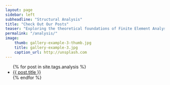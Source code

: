 ```yaml
---
layout: page
sidebar: left
subheadline: "Structural Analysis"
title: "Check Out Our Posts"
teaser: "Exploring the theoretical foundations of Finite Element Analysis with in-depth tutorials and expert insights into real-world engineering applications."
permalink: "/analysis/"
image:
    thumb: gallery-example-3-thumb.jpg
    title: gallery-example-3.jpg
    caption_url: http://unsplash.com
---
```

<ul>
    {% for post in site.tags.analysis %}
    <li><a href="{{ site.url }}{{ site.baseurl }}{{ post.url }}">{{ post.title }}</a></li>
    {% endfor %}
</ul>